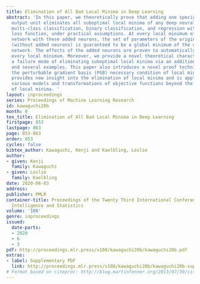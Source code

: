 ```yaml
---
title: Elimination of All Bad Local Minima in Deep Learning
abstract: 'In this paper, we theoretically prove that adding one special neuron per
  output unit eliminates all suboptimal local minima of any deep neural network, for
  multi-class classification, binary classification, and regression with an arbitrary
  loss function, under practical assumptions. At every local minimum of any deep neural
  network with these added neurons, the set of parameters of the original neural network
  (without added neurons) is guaranteed to be a global minimum of the original neural
  network. The effects of the added neurons are proven to automatically vanish at
  every local minimum. Moreover, we provide a novel theoretical characterization of
  a failure mode of eliminating suboptimal local minima via an additional theorem
  and several examples. This paper also introduces a novel proof technique based on
  the perturbable gradient basis (PGB) necessary condition of local minima, which
  provides new insight into the elimination of local minima and is applicable to analyze
  various models and transformations of objective functions beyond the elimination
  of local minima. '
layout: inproceedings
series: Proceedings of Machine Learning Research
id: kawaguchi20b
month: 0
tex_title: Elimination of All Bad Local Minima in Deep Learning
firstpage: 853
lastpage: 863
page: 853-863
order: 853
cycles: false
bibtex_author: Kawaguchi, Kenji and Kaelbling, Leslie
author:
- given: Kenji
  family: Kawaguchi
- given: Leslie
  family: Kaelbling
date: 2020-06-03
address: 
publisher: PMLR
container-title: Proceedings of the Twenty Third International Conference on Artificial
  Intelligence and Statistics
volume: '108'
genre: inproceedings
issued:
  date-parts:
  - 2020
  - 6
  - 3
pdf: http://proceedings.mlr.press/v108/kawaguchi20b/kawaguchi20b.pdf
extras:
- label: Supplementary PDF
  link: http://proceedings.mlr.press/v108/kawaguchi20b/kawaguchi20b-supp.pdf
# Format based on citeproc: http://blog.martinfenner.org/2013/07/30/citeproc-yaml-for-bibliographies/
---
```

